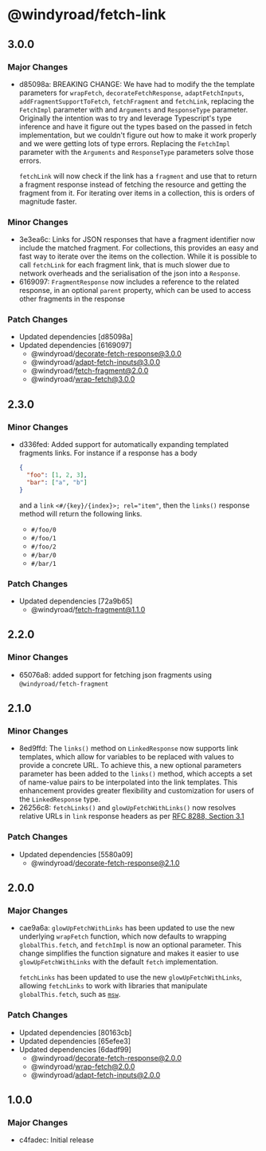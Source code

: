 # @windyroad/fetch-link

## 3.0.0

### Major Changes

- d85098a: BREAKING CHANGE: We have had to modify the the template parameters for `wrapFetch`,
  `decorateFetchResponse`, `adaptFetchInputs`, `addFragmentSupportToFetch`, `fetchFragment`
  and `fetchLink`, replacing the `FetchImpl` parameter with and `Arguments` and `ResponseType`
  parameter. Originally the intention was to try and leverage Typescript's
  type inference and have it figure out the types based on the passed in fetch implementation,
  but we couldn't figure out how to make it work properly and we were getting lots of type
  errors. Replacing the `FetchImpl` parameter with the `Arguments` and `ResponseType` parameters solve those errors.

  `fetchLink` will now check if the link has a `fragment` and use that to return a fragment
  response instead of fetching the resource and getting the fragment from it. For iterating
  over items in a collection, this is orders of magnitude faster.

### Minor Changes

- 3e3ea6c: Links for JSON responses that have a fragment identifier now include the matched fragment.
  For collections, this provides an easy and fast way to iterate over the items on the
  collection. While it is possible to call `fetchLink` for each fragment link, that is much
  slower due to network overheads and the serialisation of the json into a `Response`.
- 6169097: `FragmentResponse` now includes a reference to the related response, in an optional
  `parent` property, which can be used to access other fragments in the response

### Patch Changes

- Updated dependencies [d85098a]
- Updated dependencies [6169097]
  - @windyroad/decorate-fetch-response@3.0.0
  - @windyroad/adapt-fetch-inputs@3.0.0
  - @windyroad/fetch-fragment@2.0.0
  - @windyroad/wrap-fetch@3.0.0

## 2.3.0

### Minor Changes

- d336fed: Added support for automatically expanding templated fragments links. For instance if a response has
  a body

  ```json
  {
    "foo": [1, 2, 3],
    "bar": ["a", "b"]
  }
  ```

  and a `link` `<#/{key}/{index}>; rel="item"`, then the `links()` response method will return the following links.

  - `#/foo/0`
  - `#/foo/1`
  - `#/foo/2`
  - `#/bar/0`
  - `#/bar/1`

### Patch Changes

- Updated dependencies [72a9b65]
  - @windyroad/fetch-fragment@1.1.0

## 2.2.0

### Minor Changes

- 65076a8: added support for fetching json fragments using `@windyroad/fetch-fragment`

## 2.1.0

### Minor Changes

- 8ed9ffd: The `links()` method on `LinkedResponse` now supports link templates, which allow for variables
  to be replaced with values to provide a concrete URL. To achieve this, a new optional parameters
  parameter has been added to the `links()` method, which accepts a set of name-value pairs to be
  interpolated into the link templates. This enhancement provides greater flexibility and
  customization for users of the `LinkedResponse` type.
- 26256c8: `fetchLinks()` and `glowUpFetchWithLinks()` now resolves relative URLs in `link`
  response headers as per [RFC 8288, Section 3.1](https://tools.ietf.org/html/rfc8288#section-3.1)

### Patch Changes

- Updated dependencies [5580a09]
  - @windyroad/decorate-fetch-response@2.1.0

## 2.0.0

### Major Changes

- cae9a6a: `glowUpFetchWithLinks` has been updated to use the new underlying `wrapFetch` function, which
  now defaults to wrapping `globalThis.fetch`, and `fetchImpl` is now an optional parameter.
  This change simplifies the function signature and makes it easier to use `glowUpFetchWithLinks`
  with the default `fetch` implementation.

  `fetchLinks` has been updated to use the new `glowUpFetchWithLinks`, allowing `fetchLinks` to
  work with libraries that manipulate `globalThis.fetch`, such as [`msw`](https://mswjs.io/).

### Patch Changes

- Updated dependencies [80163cb]
- Updated dependencies [65efee3]
- Updated dependencies [6dadf99]
  - @windyroad/decorate-fetch-response@2.0.0
  - @windyroad/wrap-fetch@2.0.0
  - @windyroad/adapt-fetch-inputs@2.0.0

## 1.0.0

### Major Changes

- c4fadec: Initial release
